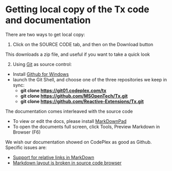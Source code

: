 # Getting local copy of the Tx code and documentation

There are two ways to get local copy:

1) Click on the SOURCE CODE tab, and then on the Download button

This downloads a zip file, and useful if you want to take a quick look

2) Using [Git](http://git-scm.com/book/en/Getting-Started-Git-Basics) as source control:

* Install [Github for Windows](http://windows.github.com/)
* launch the Git Shell, and choose one of the three repositories we keep in sync:
    *  **git clone https://git01.codeplex.com/tx**
    *  **git clone https://github.com/MSOpenTech/Tx.git**
    *  **git clone https://github.com/Reactive-Extensions/Tx.git**

The documentation comes interleaved with the source code

* To view or edit the docs, please install [MarkDownPad](http://www.markdownpad.com/) 
* To open the documents full screen, click Tools, Preview Markdown in Browser (F6)

We wish our documentation showed on CodePlex as good as Github. Specific issues are:

* [Support for relative links in MarkDown](https://codeplex.codeplex.com/workitem/27249)
* [Markdown layout is broken in source code browser](https://codeplex.codeplex.com/workitem/26990)